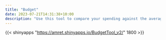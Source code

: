 ```yaml
---
title: "Budget"
date: 2023-07-21T14:31:38+10:00
description: "Use this tool to compare your spending against the average Australian."
---
```


{{< shinyapps "https://amret.shinyapps.io/BudgetTool_v2/" 1800 >}}